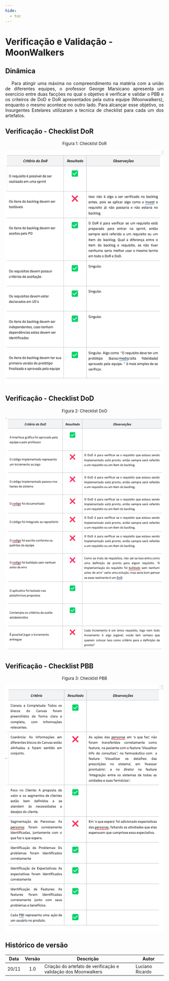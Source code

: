 ```yaml
---
hide:
  - toc
---
```


# Verificação e Validação - MoonWalkers

## Dinâmica

<p style="text-align:justify; text-indent:20px;">
Para atingir uma máxima no compreendimento na matéria com a união de diferentes equipes, o professor George Marsicano apresenta um exercício entre duas facções no qual o objetivo é verificar e validar o PBB e os criteiros de DoD e DoR apresentados pela outra equipe (Moonwalkers), enquanto o mesmo acontece no outro lado. Para alcançar esse objetivo, os Insurgentes Estelares utilizaram a tecnica de checklist para cada um dos artefatos.
</p>

## Verificação - Checklist DoR

<font size="2"><p style="text-align: center">Figura 1: Checklist DoR </p></font>

<center>

![DoR](../assets/verEval/check_dor.png)

</center>


## Verificação - Checklist DoD

<font size="2"><p style="text-align: center">Figura 2: Checklist DoD </p></font>

<center>

![DoD](../assets/verEval/check_dod.png)

</center>


## Verificação - Checklist PBB

<font size="2"><p style="text-align: center">Figura 3: Checklist PBB </p></font>

<center>

![PBB](../assets/verEval/check_pbb.png)

</center>


## Histórico de versão

| Data  | Versão | Descrição               | Autor           |
| :---: | :----: | ----------------------- | --------------- |
| 20/11 |  1.0   | Criação do artefato de verificação e validação dos Moonwalkers | Luciano Ricardo |





